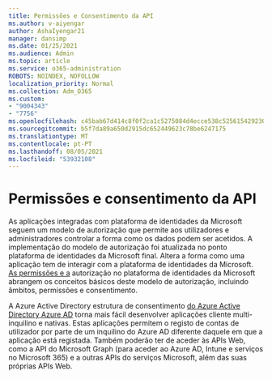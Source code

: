 ```yaml
---
title: Permissões e Consentimento da API
ms.author: v-aiyengar
author: AshaIyengar21
manager: dansimp
ms.date: 01/25/2021
ms.audience: Admin
ms.topic: article
ms.service: o365-administration
ROBOTS: NOINDEX, NOFOLLOW
localization_priority: Normal
ms.collection: Adm_O365
ms.custom:
- "9004343"
- "7756"
ms.openlocfilehash: c45bab67d414c8f0f2ca1c5275084d4ecce538c5256154292302080ba5bd8175
ms.sourcegitcommit: b5f7da89a650d2915dc652449623c78be6247175
ms.translationtype: MT
ms.contentlocale: pt-PT
ms.lasthandoff: 08/05/2021
ms.locfileid: "53932108"
---
```

# <a name="api-permissions-and-consent"></a>Permissões e consentimento da API

As aplicações integradas com plataforma de identidades da Microsoft seguem um modelo de autorização que permite aos utilizadores e administradores controlar a forma como os dados podem ser acetidos. A implementação do modelo de autorização foi atualizada no ponto plataforma de identidades da Microsoft final. Altera a forma como uma aplicação tem de interagir com a plataforma de identidades da Microsoft. [As permissões e a](https://docs.microsoft.com/azure/active-directory/develop/v2-permissions-and-consent) autorização no plataforma de identidades da Microsoft abrangem os conceitos básicos deste modelo de autorização, incluindo âmbitos, permissões e consentimento.

A Azure Active Directory estrutura de consentimento [do Azure Active Directory Azure AD](https://docs.microsoft.com/azure/active-directory/develop/consent-framework) torna mais fácil desenvolver aplicações cliente multi-inquilino e nativas. Estas aplicações permitem o registo de contas de utilizador por parte de um inquilino do Azure AD diferente daquele em que a aplicação está registada. Também poderão ter de aceder às APIs Web, como a API do Microsoft Graph (para aceder ao Azure AD, Intune e serviços no Microsoft 365) e a outras APIs do serviços Microsoft, além das suas próprias APIs Web.

